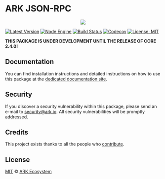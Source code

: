 # ARK JSON-RPC

<p align="center">
    <img src="https://raw.githubusercontent.com/ARKEcosystem/json-rpc/master/banner.png" />
</p>

[![Latest Version](https://badgen.now.sh/npm/v/@arkecosystem/json-rpc)](https://www.npmjs.com/package/@arkecosystem/json-rpc)
[![Node Engine](https://badgen.now.sh/npm/node/@arkecosystem/json-rpc)](https://www.npmjs.com/package/@arkecosystem/json-rpc)
[![Build Status](https://badgen.now.sh/circleci/github/arkecosystem/json-rpc)](https://circleci.com/gh/arkecosystem/json-rpc)
[![Codecov](https://badgen.now.sh/codecov/c/github/arkecosystem/json-rpc)](https://codecov.io/gh/arkecosystem/json-rpc)
[![License: MIT](https://badgen.now.sh/badge/license/MIT/green)](https://opensource.org/licenses/MIT)

**THIS PACKAGE IS UNDER DEVELOPMENT UNTIL THE RELEASE OF CORE 2.4.0!**

## Documentation

You can find installation instructions and detailed instructions on how to use this package at the [dedicated documentation site](.).

## Security

If you discover a security vulnerability within this package, please send an e-mail to security@ark.io. All security vulnerabilities will be promptly addressed.

## Credits

This project exists thanks to all the people who [contribute](../../../../contributors).

## License

[MIT](LICENSE) © [ARK Ecosystem](https://ark.io)
